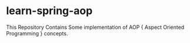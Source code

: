# learn-spring-aop
This Repository Contains Some implementation of AOP { Aspect Oriented Programming } concepts.
